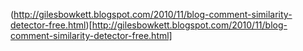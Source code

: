 (http://gilesbowkett.blogspot.com/2010/11/blog-comment-similarity-detector-free.html)[http://gilesbowkett.blogspot.com/2010/11/blog-comment-similarity-detector-free.html]